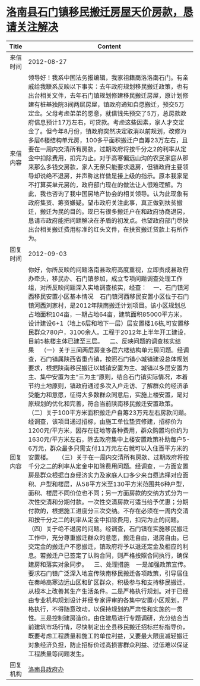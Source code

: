 # <a href="http://www.shangluo.gov.cn/zmhd/ldxxxx.jsp?urltype=leadermail.LeaderMailContentUrl&wbtreeid=1112&leadermailid=1368">洛南县石门镇移民搬迁房屋天价房款，恳请关注解决</a>
| Title |                                                                                                                                                                                                                                                                                                                                                                                                                                                                                                                                                                                                                             Content                                                                                                                                                                                                                                                                                                                                                                                                                                                                                                                                                                                                                             |
|:-----:|-----------------------------------------------------------------------------------------------------------------------------------------------------------------------------------------------------------------------------------------------------------------------------------------------------------------------------------------------------------------------------------------------------------------------------------------------------------------------------------------------------------------------------------------------------------------------------------------------------------------------------------------------------------------------------------------------------------------------------------------------------------------------------------------------------------------------------------------------------------------------------------------------------------------------------------------------------------------------------------------------------------------------------------------------------------------------------------------------------------------------------------------------------------------------------------------------------------------------------------------------------------------|
| 来信时间  | 2012-08-27                                                                                                                                                                                                                                                                                                                                                                                                                                                                                                                                                                                                                                                                                                                                                                                                                                                                                                                                                                                                                                                                                                                                                                                                                                                      |
| 来信内容  | 领导好！我系中国法务报编辑，我家祖籍商洛洛南石门。有亲戚给我联系反映以下事实：去年政府规划移民搬迁政策，也有出台相关文件，去年石门镇规划修建移民搬迁房屋，原计划修建有桩基独院3间两层房屋，镇政府通知自愿搬迁，预交5万定金。父母考虑弟弟的愿意，就借钱先预交了5万，总房款政府信息预计17万左右，可贷款。考虑这些因素，家人才交定金了。但今年8月份，镇政府突然决定取消以前规划，改修为多层6楼结构单元房，100多平面积搬迁户自筹23万左右，且要在一周内交清所有房款，过期政府将按千分之2的利率从定金中扣除费用，扣完为止。对于高寒偏远山沟的农民家庭从那来那么多钱交房款，家人无奈只能要求退房，但镇政府主要领导却说绝不退房，并声称这样做是接上级的指示。原本我家是不打算买单元房的，政府部门现在的做法让人很难理解。为此，我也咨询了我中国房地产协会的相关领导。认为此现象有政府集资、筹资嫌疑。望市政府关注此事，真正做到扶贫搬迁，搬迁为民的目的。现已有很多搬迁户在和政府协商退房，恳请市政府能把问题解决在矛盾的初发点。也望政府部门尽快出台相关搬迁费用标准的红头文件，在扶贫搬迁贷款上有所作为。                                                                                                                                                                                                                                                                                                                                                                                                                                                                                                                                                                                                                                                                                                                                                        |
| 回复时间  | 2012-09-03                                                                                                                                                                                                                                                                                                                                                                                                                                                                                                                                                                                                                                                                                                                                                                                                                                                                                                                                                                                                                                                                                                                                                                                                                                                      |
| 回复内容  | 你好，你所反映的问题洛南县政府高度重视，立即责成县政府办牵头，移民办、石门镇参加，成立专项问题调查处理工作组，对所反映问题深入实地调查核实，经查：    一、石门镇河西移民安置小区基本情况    石门镇河西移民安置小区位于石门镇河西刘家村，是2012年陕南搬迁计划项目。该小区规划总占地面积104亩，一期占地64亩，建筑面积85000平方米，设计建设6+1（地上6层和地下一层）层安置楼16栋,可安置移民群众780户，3100余人。工程于2012年上半年开工建设，目前5栋楼主体已建至三层。    二、反映问题的调查核实结果    （一）关于三间两层房变多层六楼结构单元房问题。经调查，石门镇属陕西省重点镇，按照石门镇小城镇建设总体规划要求，根据陕南移民搬迁以城镇安置为主、城镇以多层安置为主、集中安置为主“三为主”原则，结合石门镇实际情况，本着节约土地原则，镇政府通过多次入户走访、了解群众的经济承受能力和意愿，征得大多数群众同意后，实施上楼安置，是对原规划的优化和完善，符合当前陕南移民搬迁安置政策。    （二）关于100平方米面积搬迁户自筹23万元左右房款问题。经调查，该项目通过招标，由施工单位垫资修建，招标价为1200元/平方米，因存在征地等各种费用，群众购置均价约为1630元/平方米左右，除去政府集中上楼安置政策补助每户5-6万元，群众最多只需支付11万元左右就可以入住百平方米的安置楼。    （三）关于在一周内交清所有房款、过期政府将按千分之二的利率从定金中扣除费用问题。经调查，一方面安置房是群众根据自身经济实力及家庭人口多少来自愿选择对应面积、户型和楼层，从58平方米至130平方米范围共6种户型，面积、楼层不同价位也不同；另一方面房款的交纳方式分为一次性交清和分期付款。一次性交清房款可适当给予优惠；分期付款的，根据施工进度分三次交纳。不存在必须在一周内交清和按千分之二的利率从定金中扣除费用，扣完为止的问题。    （四）关于绝不退房的问题。经调查，石门镇在实施移民搬迁工作中，充分尊重搬迁群众的意愿，搬迁自由，退房自由。已交定金的搬迁户不愿搬迁，镇政府将予以退还定金及相应的利息。若搬迁户已签定了认购合同，则严格按照合同执行，确保建房和落实对象同步。    三、处理措施    一是加强政策宣传。要求石门镇广泛深入地宣传陕南移民搬迁各项政策，引导居住在秦岭高寒边远山区和矿区群众，积极参与和支持移民搬迁，从根本上改善其生产生活条件。二是严格执行规划。对于已经由专业机构规划设计并经专家评审的各集中安置小区规划，严格执行，不得随意改动，以保持规划的严肃性和实施的一贯性。三是控制建房造价。由住建局进行专题调研，充分结合当前建筑市场行情，尽快制定出全县移民搬迁招标拦标指导价，既要考虑工程质量和施工的单位利益，又要最大限度减轻搬迁对象经济负担，防止招标价过高损害群众利益、过低难以保证工程质量等问题发生。 |
| 回复机构  | <a href="../../categories/agencies/洛南县政府办.md">洛南县政府办</a>                                                                                                                                                                                                                                                                                                                                                                                                                                                                                                                                                                                                                                                                                                                                                                                                                                                                                                                                                                                                                                                                                                                                                                                                          |